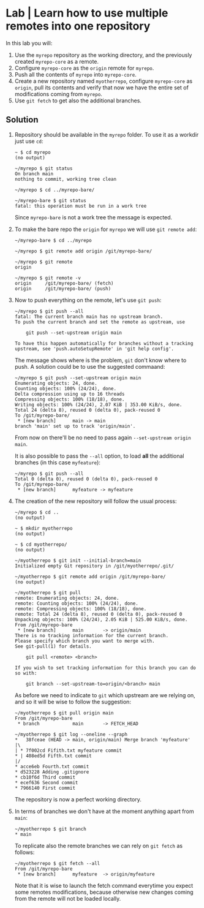 # Lab | Learn how to use multiple remotes into one repository

In this lab you will:

1. Use the `myrepo` repository as the working directory, and the previously
   created `myrepo-core` as a remote.
2. Configure `myrepo-core` as the `origin` remote for `myrepo`.
3. Push all the contents of `myrepo` into `myrepo-core`.
4. Create a new repository named `myotherrepo`, configure `myrepo-core` as
   `origin`, pull its contents and verify that now we have the entire set of
   modifications coming from `myrepo`.
5. Use `git fetch` to get also the additional branches.

## Solution

1. Repository should be available in the `myrepo` folder. To use it as a workdir
   just use `cd`:

   ```console
   ~ $ cd myrepo
   (no output)

   ~/myrepo $ git status
   On branch main
   nothing to commit, working tree clean

   ~/myrepo $ cd ../myrepo-bare/

   ~/myrepo-bare $ git status
   fatal: this operation must be run in a work tree
   ```

   Since `myrepo-bare` is not a work tree the message is expected.

2. To make the bare repo the `origin` for `myrepo` we will use `git remote add`:

   ```console
   ~/myrepo-bare $ cd ../myrepo

   ~/myrepo $ git remote add origin /git/myrepo-bare/

   ~/myrepo $ git remote
   origin

   ~/myrepo $ git remote -v
   origin     /git/myrepo-bare/ (fetch)
   origin     /git/myrepo-bare/ (push)
   ```

3. Now to push everything on the remote, let's use `git push`:

   ```console
   ~/myrepo $ git push --all
   fatal: The current branch main has no upstream branch.
   To push the current branch and set the remote as upstream, use

       git push --set-upstream origin main

   To have this happen automatically for branches without a tracking
   upstream, see 'push.autoSetupRemote' in 'git help config'.
   ```

   The message shows where is the problem, `git` don't know where to push.
   A solution could be to use the suggested commaand:

   ```console
   ~/myrepo $ git push --set-upstream origin main
   Enumerating objects: 24, done.
   Counting objects: 100% (24/24), done.
   Delta compression using up to 16 threads
   Compressing objects: 100% (18/18), done.
   Writing objects: 100% (24/24), 2.07 KiB | 353.00 KiB/s, done.
   Total 24 (delta 8), reused 0 (delta 0), pack-reused 0
   To /git/myrepo-bare/
    * [new branch]      main -> main
   branch 'main' set up to track 'origin/main'.
   ```

   From now on there'll be no need to pass again `--set-upstream origin main`.

   It is also possible to pass the `--all` option, to load **all** the additional
   branches (in this case `myfeature`):

   ```console
   ~/myrepo $ git push --all
   Total 0 (delta 0), reused 0 (delta 0), pack-reused 0
   To /git/myrepo-bare/
    * [new branch]      myfeature -> myfeature
   ```

4. The creation of the new repository will follow the usual process:

   ```console
   ~/myrepo $ cd ..
   (no output)

   ~ $ mkdir myotherrepo
   (no output)

   ~ $ cd myotherrepo/
   (no output)

   ~/myotherrepo $ git init --initial-branch=main
   Initialized empty Git repository in /git/myotherrepo/.git/

   ~/myotherrepo $ git remote add origin /git/myrepo-bare/
   (no output)

   ~/myotherrepo $ git pull
   remote: Enumerating objects: 24, done.
   remote: Counting objects: 100% (24/24), done.
   remote: Compressing objects: 100% (18/18), done.
   remote: Total 24 (delta 8), reused 0 (delta 0), pack-reused 0
   Unpacking objects: 100% (24/24), 2.05 KiB | 525.00 KiB/s, done.
   From /git/myrepo-bare
    * [new branch]      main       -> origin/main
   There is no tracking information for the current branch.
   Please specify which branch you want to merge with.
   See git-pull(1) for details.

       git pull <remote> <branch>

   If you wish to set tracking information for this branch you can do so with:

       git branch --set-upstream-to=origin/<branch> main
   ```

   As before we need to indicate to `git` which upstream are we relying on, and
   so it will be wise to follow the suggestion:

   ```console
   ~/myotherrepo $ git pull origin main
   From /git/myrepo-bare
    * branch            main       -> FETCH_HEAD

   ~/myotherrepo $ git log --oneline --graph
   *   38fceae (HEAD -> main, origin/main) Merge branch 'myfeature'
   |\
   | * 7f002cd Fifith.txt myfeature commit
   * | 408ed5d Fifth.txt commit
   |/
   * acce6eb Fourth.txt commit
   * d523228 Adding .gitignore
   * cb10f6d Third commit
   * ecef636 Second commit
   * 7966140 First commit
   ```

   The repository is now a perfect working directory.

5. In terms of branches we don't have at the moment anything apart from `main`:

   ```console
   ~/myotherrepo $ git branch
   * main
   ```

   To replicate also the remote branches we can rely on `git fetch` as follows:

   ```console
   ~/myotherrepo $ git fetch --all
   From /git/myrepo-bare
    * [new branch]      myfeature  -> origin/myfeature
   ```

   Note that it is wise to launch the fetch command everytime you expect some
   remotes modifications, because otherwise new changes coming from the remote
   will not be loaded locally.
